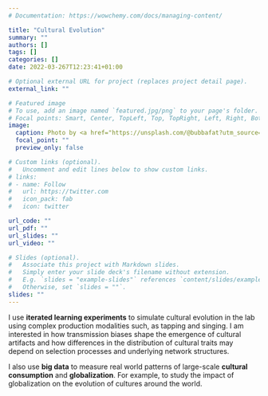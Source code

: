 ```yaml
---
# Documentation: https://wowchemy.com/docs/managing-content/

title: "Cultural Evolution"
summary: ""
authors: []
tags: []
categories: []
date: 2022-03-267T12:23:41+01:00

# Optional external URL for project (replaces project detail page).
external_link: ""

# Featured image
# To use, add an image named `featured.jpg/png` to your page's folder.
# Focal points: Smart, Center, TopLeft, Top, TopRight, Left, Right, BottomLeft, Bottom, BottomRight.
image:
  caption: Photo by <a href="https://unsplash.com/@bubbafat?utm_source=unsplash&utm_medium=referral&utm_content=creditCopyText">Robert Horvick</a> on <a href="https://unsplash.com/s/photos/pattern?utm_source=unsplash&utm_medium=referral&utm_content=creditCopyText">Unsplash</a>
  focal_point: ""
  preview_only: false

# Custom links (optional).
#   Uncomment and edit lines below to show custom links.
# links:
# - name: Follow
#   url: https://twitter.com
#   icon_pack: fab
#   icon: twitter

url_code: ""
url_pdf: ""
url_slides: ""
url_video: ""

# Slides (optional).
#   Associate this project with Markdown slides.
#   Simply enter your slide deck's filename without extension.
#   E.g. `slides = "example-slides"` references `content/slides/example-slides.md`.
#   Otherwise, set `slides = ""`.
slides: ""
---
```


I use **iterated learning experiments** to simulate cultural evolution in the lab using complex production modalities such, as tapping and singing. I am interested in how transmission biases shape the emergence of cultural artifacts and how differences in the distribution of cultural traits may depend on selection processes and underlying network structures.

I also use **big data** to measure real world patterns of large-scale **cultural consumption** and **globalization**. For example, to study the impact of globalization on the evolution of cultures around the world.

